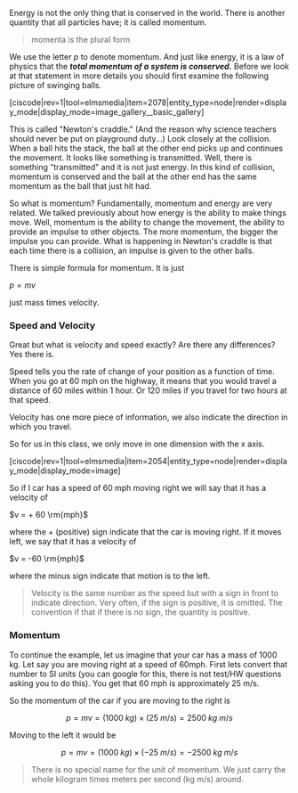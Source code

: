 Energy is not the only thing that is conserved in the world. There is another quantity that all particles have; it is called momentum.

> momenta is the plural form
 
We use the letter $p$ to denote momentum. And just like energy, it is a law of physics that the **_total momentum of a system is conserved._** Before we look at that statement in more details you should first examine the following picture of swinging balls.

[ciscode|rev=1|tool=elmsmedia|item=2078|entity_type=node|render=display_mode|display_mode=image_gallery__basic_gallery]

This is called "Newton's craddle." (And the reason why science teachers should never be put on playground duty...) Look closely at the collision. When a ball hits the stack, the ball at the other end picks up and continues the movement. It looks like something is transmitted. Well, there is something "transmitted" and it is not just energy. In this kind of collision, momentum is conserved and the ball at the other end has the same momentum as the ball that just hit had.

So what is momentum? Fundamentally, momentum and energy are very related. We talked previously about how energy is the ability to make things move. Well, momentum is the ability to change the movement, the ability to provide an impulse to other objects. The more momentum, the bigger the impulse you can provide. What is happening in Newton's craddle is that each time there is a collision, an impulse is given to the other balls.

There is simple formula for momentum. It is just

$p = mv$

just mass times velocity.

### Speed and Velocity

Great but what is velocity and speed exactly? Are there any differences? 
Yes there is. 

Speed tells you the rate of change of your position as a function of time. When you go at 60 mph on the highway, it means that you would travel a distance of 60 miles within 1 hour. Or 120 miles if you travel for two hours at that speed. 

Velocity has one more piece of information, we also indicate the direction in which you travel. 

So for us in this class, we only move in one dimension with the x axis. 

[ciscode|rev=1|tool=elmsmedia|item=2054|entity_type=node|render=display_mode|display_mode=image]

So if I car has a speed of 60 mph moving right we will say that it has a velocity of 

$v = + 60 \rm{mph}$

where the + (positive) sign indicate that the car is moving right. If it moves left, we say that it has a velocity of 

$v = -60 \rm{mph}$

where the minus sign indicate that motion is to the left. 

> Velocity is the same number as the speed but with a sign in front to indicate direction. Very often, if the sign is positive, it is omitted. The convention if that if there is no sign, the quantity is positive.

### Momentum

To continue the example, let us imagine that your car has a mass of 1000 kg. Let say you are moving right at a speed of 60mph. First lets convert that number to SI units (you can google for this, there is not test/HW questions asking you to do this). You get that 60 mph is approximately 25 m/s. 

So the momentum of the car if you are moving to the right is 

$$p=mv= (1000\;kg) \times (25\;m/s) = 2500\;kg\;m/s$$

Moving to the left it would be 

$$p=mv= (1000\;kg) \times (-25\;m/s) = -2500\;kg\;m/s$$

> There is no special name for the unit of momentum. We just carry the whole kilogram times meters per second (kg m/s) around. 